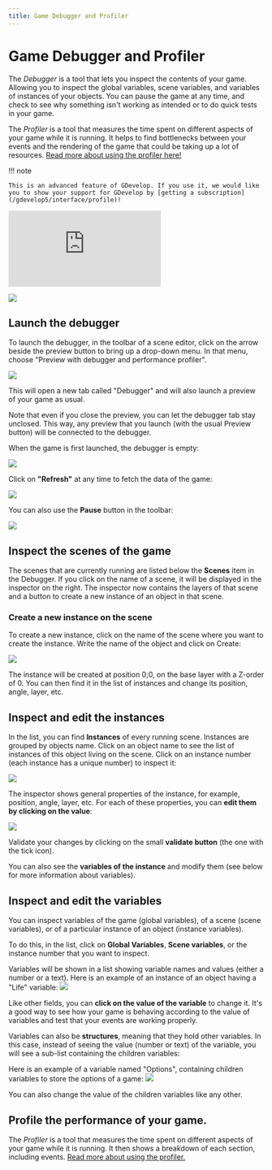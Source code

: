 ```yaml
---
title: Game Debugger and Profiler
---
```

# Game Debugger and Profiler

The *Debugger* is a tool that lets you inspect the contents of your game. Allowing you to inspect the global variables, scene variables, and variables of instances of your objects. You can pause the game at any time, and check to see why something isn't working as intended or to do quick tests in your game.

The *Profiler* is a tool that measures the time spent on different aspects of your game while it is running. It helps to find bottlenecks between your events and the rendering of the game that could be taking up a lot of resources. [Read more about using the profiler here!](/gdevelop5/interface/debugger/profile-your-game)

!!! note


    This is an advanced feature of GDevelop. If you use it, we would like you to show your support for GDevelop by [getting a subscription](/gdevelop5/interface/profile)!

<div class="video-container">
  <iframe src="https://www.youtube.com/embed/8krGoBuQpBI" frameborder="0" allowfullscreen></iframe>
</div>

![](pasted/20230304-171835.png)

## Launch the debugger

To launch the debugger, in the toolbar of a scene editor, click on the arrow beside the preview button to bring up a drop-down menu. In that menu, choose "Preview with debugger and performance profiler".

![](pasted/20230314-003437.png)

This will open a new tab called "Debugger" and will also launch a preview of your game as usual.

Note that even if you close the preview, you can let the debugger tab stay unclosed. This way, any preview that you launch (with the usual Preview button) will be connected to the debugger.

When the game is first launched, the debugger is empty:

![](pasted/20230304-172007.png)

Click on **"Refresh"** at any time to fetch the data of the game:

![](pasted/20230314-003719.png)

You can also use the **Pause** button in the toolbar:

![](pasted/20230314-003327.png)

## Inspect the scenes of the game

The scenes that are currently running are listed below the **Scenes** item in the Debugger.
If you click on the name of a scene, it will be displayed in the inspector on the right. The inspector now contains the layers of that scene and a button to create a new instance of an object in that scene.

### Create a new instance on the scene

To create a new instance, click on the name of the scene where you want to create the instance.
Write the name of the object and click on Create:

![](/gdevelop5/interface/debugger-create-instance.gif)

The instance will be created at position 0;0, on the base layer with a Z-order of 0.
You can then find it in the list of instances and change its position, angle, layer, etc.

## Inspect and edit the instances

In the list, you can find **Instances** of every running scene.
Instances are grouped by objects name. Click on an object name to see the list of instances of this object living on the scene. Click on an instance number (each instance has a unique number) to inspect it:

![](pasted/20230304-172210.png)

The inspector shows general properties of the instance, for example, position, angle, layer, etc. For each of these properties, you can **edit them by clicking on the value**:

![](/gdevelop5/interface/debugger-edit-instance-properties.gif)

Validate your changes by clicking on the small **validate button** (the one with the tick icon).

You can also see the **variables of the instance** and modify them (see below for more information about variables).

## Inspect and edit the variables

You can inspect variables of the game (global variables), of a scene (scene variables), or of a particular instance of an object (instance variables).

To do this, in the list, click on **Global Variables**, **Scene variables**, or the instance number that you want to inspect.

Variables will be shown in a list showing variable names and values (either a number or a text). Here is an example of an instance of an object having a "Life" variable:
![](/gdevelop5/interface/instance-variables.png)

Like other fields, you can **click on the value of the variable** to change it. It's a good way to see how your game is behaving according to the value of variables and test that your events are working properly.

Variables can also be **structures**, meaning that they hold other variables. In this case, instead of seeing the value (number or text) of the variable, you will see a sub-list containing the children variables:


Here is an example of a variable named "Options", containing children variables to store the options of a game:
![](/gdevelop5/interface/structure-variable-inspector.png)

You can also change the value of the children variables like any other.

## Profile the performance of your game.

The *Profiler* is a tool that measures the time spent on different aspects of your game while it is running. It then shows a breakdown of each section, including events. [Read more about using the profiler.](/gdevelop5/interface/debugger/profile-your-game)